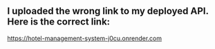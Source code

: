 ## I uploaded the wrong link to my deployed API. Here is the correct link:
https://hotel-management-system-j0cu.onrender.com
